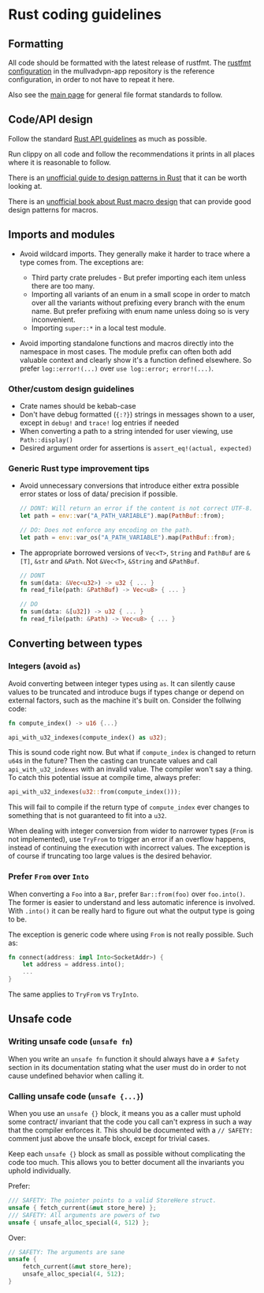 # Rust coding guidelines

## Formatting

All code should be formatted with the latest release of rustfmt. The [rustfmt configuration] in the
mullvadvpn-app repository is the reference configuration, in order to not have to repeat it here.

Also see the [main page] for general file format standards to follow.

## Code/API design

Follow the standard [Rust API guidelines] as much as possible.

Run clippy on all code and follow the recommendations it prints in all places where it is reasonable
to follow.

There is an [unofficial guide to design patterns in Rust] that it can be worth looking at.

There is an [unofficial book about Rust macro design] that can provide good design patterns for
macros.

## Imports and modules

* Avoid wildcard imports. They generally make it harder to trace where a type comes from.
  The exceptions are:
  * Third party crate preludes - But prefer importing each item unless there are too many.
  * Importing all variants of an enum in a small scope in order to match over all the variants
    without prefixing every branch with the enum name. But prefer prefixing with enum name
    unless doing so is very inconvenient.
  * Importing `super::*` in a local test module.

* Avoid importing standalone functions and macros directly into the namespace in most cases.
  The module prefix can often both add valuable context and clearly show it's a
  function defined elsewhere. So prefer `log::error!(...)` over `use log::error; error!(...)`.

### Other/custom design guidelines

* Crate names should be kebab-case
* Don't have debug formatted (`{:?}`) strings in messages shown to a user, except in `debug!` and
  `trace!` log entries if needed
* When converting a path to a string intended for user viewing, use `Path::display()`
* Desired argument order for assertions is `assert_eq!(actual, expected)`

### Generic Rust type improvement tips

* Avoid unnecessary conversions that introduce either extra possible error states or loss of data/
  precision if possible.
  ```rust
  // DONT: Will return an error if the content is not correct UTF-8.
  let path = env::var("A_PATH_VARIABLE").map(PathBuf::from);

  // DO: Does not enforce any encoding on the path.
  let path = env::var_os("A_PATH_VARIABLE").map(PathBuf::from);
  ```
* The appropriate borrowed versions of `Vec<T>`, `String` and `PathBuf` are `&[T]`, `&str` and
  `&Path`. Not `&Vec<T>`, `&String` and `&PathBuf`.
  ```rust
  // DONT
  fn sum(data: &Vec<u32>) -> u32 { ... }
  fn read_file(path: &PathBuf) -> Vec<u8> { ... }

  // DO
  fn sum(data: &[u32]) -> u32 { ... }
  fn read_file(path: &Path) -> Vec<u8> { ... }
  ```

## Converting between types

### Integers (avoid `as`)

Avoid converting between integer types using `as`. It can silently cause values to be truncated
and introduce bugs if types change or depend on external factors, such as the machine it's
built on. Consider the follwing code:

```rust
fn compute_index() -> u16 {...}

api_with_u32_indexes(compute_index() as u32);
```

This is sound code right now. But what if `compute_index` is changed to return `u64`s in the
future? Then the casting can truncate values and call `api_with_u32_indexes` with an invalid value.
The compiler won't say a thing. To catch this potential issue at compile time, always prefer:

```rust
api_with_u32_indexes(u32::from(compute_index()));
```

This will fail to compile if the return type of `compute_index` ever changes to something that
is not guaranteed to fit into a `u32`.

When dealing with integer conversion from wider to narrower types (`From` is not implemented),
use `TryFrom` to trigger an error if an overflow happens, instead of continuing the execution
with incorrect values. The exception is of course if truncating too large values is the desired
behavior.

### Prefer `From` over `Into`

When converting a `Foo` into a `Bar`, prefer `Bar::from(foo)` over `foo.into()`. The
former is easier to understand and less automatic inference is involved.
With `.into()` it can be really hard to figure out what the output type is going to be.

The exception is generic code where using `From` is not really possible. Such as:

```rust
fn connect(address: impl Into<SocketAddr>) {
    let address = address.into();
    ...
}
```

The same applies to `TryFrom` vs `TryInto`.

## Unsafe code

### Writing unsafe code (`unsafe fn`)

When you write an `unsafe fn` function it should always have a `# Safety` section in its
documentation stating what the user must do in order to not cause undefined behavior
when calling it.

### Calling unsafe code (`unsafe {...}`)

When you use an `unsafe {}` block, it means you as a caller must uphold some contract/
invariant that the code you call can't express in such a way that the compiler enforces it.
This should be documented with a `// SAFETY:` comment just above the unsafe block,
except for trivial cases.

Keep each `unsafe {}` block as small as possible without complicating the code too much.
This allows you to better document all the invariants you uphold individually.

Prefer:
```rust
/// SAFETY: The pointer points to a valid StoreHere struct.
unsafe { fetch_current(&mut store_here) };
/// SAFETY: All arguments are powers of two
unsafe { unsafe_alloc_special(4, 512) };
```

Over:
```rust
// SAFETY: The arguments are sane
unsafe {
    fetch_current(&mut store_here);
    unsafe_alloc_special(4, 512);
}
```


[rustfmt configuration]: https://github.com/mullvad/mullvadvpn-app/blob/master/rustfmt.toml
[main page]: ./README.md
[Rust API guidelines]: https://rust-lang-nursery.github.io/api-guidelines/
[unofficial guide to design patterns in Rust]: https://github.com/rust-unofficial/patterns
[unofficial book about Rust macro design]: https://danielkeep.github.io/tlborm/book/
